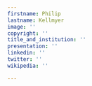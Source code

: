 ```yaml
---
firstname: Philip
lastname: Kellmyer
image: ''
copyright: ''
title_and_institution: ''
presentation: ''
linkedin: ''
twitter: ''
wikipedia: ''

---
```


